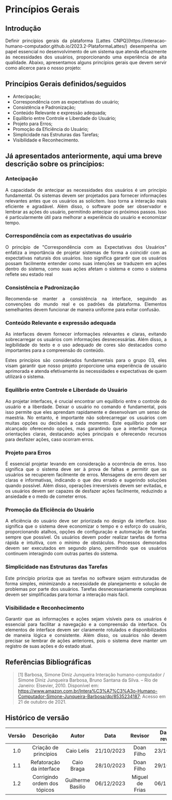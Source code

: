 # **Princípios Gerais**

## **Introdução**

<p align="justify">
Definir princípios gerais da plataforma [Lattes CNPQ](https://interacao-humano-computador.github.io/2023.2-PlataformaLattes/) desempenha um papel essencial no desenvolvimento de um sistema que atenda eficazmente às necessidades dos usuários, proporcionando uma experiência de alta qualidade. Abaixo, apresentamos alguns princípios gerais que devem servir como alicerce para o nosso projeto:

</p>

## **Princípios Gerais definidos/seguidos**

- Antecipação;
- Correspondência com as expectativas do usuário;
- Consistência e Padronização;
- Conteúdo Relevante e expressão adequada;
- Equilíbrio entre Controle e Liberdade do Usuário;
- Projeto para Erros;
- Promoção da Eficiência do Usuário;
- Simplicidade nas Estruturas das Tarefas;
- Visibilidade e Reconhecimento.


## **Já apresentados anteriormente, aqui uma breve descrição sobre os princípios:**

### **Antecipação** 

<p align="justify">
A capacidade de antecipar as necessidades dos usuários é um princípio fundamental. Os sistemas devem ser projetados para fornecer informações relevantes antes que os usuários as solicitem. Isso torna a interação mais eficiente e agradável. Além disso, o software pode ser observador e lembrar as ações do usuário, permitindo antecipar os próximos passos. Isso é particularmente útil para melhorar a experiência do usuário e economizar tempo.</p>

### **Correspondência com as expectativas do usuário**

<p align="justify">
O princípio de "Correspondência com as Expectativas dos Usuários" enfatiza a importância de projetar sistemas de forma a coincidir com as expectativas naturais dos usuários. Isso significa garantir que os usuários possam facilmente entender como suas intenções se traduzem em ações dentro do sistema, como suas ações afetam o sistema e como o sistema reflete seu estado real
</p>

### **Consistência e Padronização**

<p align="justify">
Recomenda-se manter a consistência na interface, seguindo as convenções do mundo real e os padrões da plataforma. Elementos semelhantes devem funcionar de maneira uniforme para evitar confusão.
</p>

### **Conteúdo Relevante e expressão adequada**

<p align="justify">
As interfaces devem fornecer informações relevantes e claras, evitando sobrecarregar os usuários com informações desnecessárias. Além disso, a legibilidade do texto e o uso adequado de cores são destacados como importantes para a compreensão do conteúdo.
</p>

<p align="justify">
Estes princípios são considerados fundamentais para o grupo 03, eles visam garantir que nosso projeto proporcione uma experiência de usuário aprimorada e atenda efetivamente às necessidades e expectativas de quem utilizará o sistema.
</p>

### **Equilíbrio entre Controle e Liberdade do Usuário**

<p align="justify">
Ao projetar interfaces, é crucial encontrar um equilíbrio entre o controle do usuário e a liberdade. Deixar o usuário no comando é fundamental, pois isso permite que eles aprendam rapidamente e desenvolvam um senso de maestria. No entanto, é importante não sobrecarregar os usuários com muitas opções ou decisões a cada momento. Este equilíbrio pode ser alcançado oferecendo opções, mas garantindo que a interface forneça orientações claras, destacando ações principais e oferecendo recursos para desfazer ações, caso ocorram erros.
</p>

### **Projeto para Erros**

<p align="justify">
É essencial projetar levando em consideração a ocorrência de erros. Isso significa que o sistema deve ser à prova de falhas e permitir que os usuários se recuperem facilmente de erros. Mensagens de erro devem ser claras e informativas, indicando o que deu errado e sugerindo soluções quando possível. Além disso, operações irreversíveis devem ser evitadas, e os usuários devem ser capazes de desfazer ações facilmente, reduzindo a ansiedade e o medo de cometer erros.
</p>

### **Promoção da Eficiência do Usuário**

<p align="justify">
A eficiência do usuário deve ser priorizada no design da interface. Isso significa que o sistema deve economizar o tempo e o esforço do usuário, proporcionando atalhos, opções de configuração e automação de tarefas sempre que possível. Os usuários devem poder realizar tarefas de forma rápida e intuitiva, com o mínimo de obstáculos. Processos demorados devem ser executados em segundo plano, permitindo que os usuários continuem interagindo com outras partes do sistema.</p>

### **Simplicidade nas Estruturas das Tarefas**

<p align="justify">
Este princípio prioriza que as tarefas no software sejam estruturadas de forma simples, minimizando a necessidade de planejamento e solução de problemas por parte dos usuários. Tarefas desnecessariamente complexas devem ser simplificadas para tornar a interação mais fácil.
</p>

### **Visibilidade e Reconhecimento** 

<p align="justify">
Garantir que as informações e ações sejam visíveis para os usuários é essencial para facilitar a navegação e a compreensão da interface. Os elementos de interface devem ser claramente rotulados e disponibilizados de maneira lógica e consistente. Além disso, os usuários não devem precisar se lembrar de ações anteriores, pois o sistema deve manter um registro de suas ações e do estado atual.</p>

## **Referências Bibliográficas**

>[1] Barbosa, Simone Diniz Junqueira Interação humano-computador / Simone Diniz Junqueira Barbosa, Bruno Santana da Silva. – Rio de Janeiro: Elsevier, 2010. Disponível em:  https://www.amazon.com.br/Intera%C3%A7%C3%A3o-Humano-Computador-Simone-Junqueira-Barbosa/dp/8535234187; Acesso em 21 de outubro de 2021.

## **Histórico de versão**

| Versão |          Descrição              |     Autor      |      Data      |   Revisor     |    Data de revisão    |  
|:------:|:-------------------------------:|:--------------:|:--------------:|:-------------:|:---------------------:|
| 1.0    | Criação de principios  | Caio Lelis | 21/10/2023 | Doan Filho  | 23/10/2023 |
| 1.1    | Refatoração da interface  | Caio Braga | 28/10/2023 | Doan Filho  | 29/10/2023 |
| 1.2    | Corrigindo ordem dos tópicos  | Guilherme Basilio | 06/12/2023 | Miguel de Frias  | 06/12/2023 |
